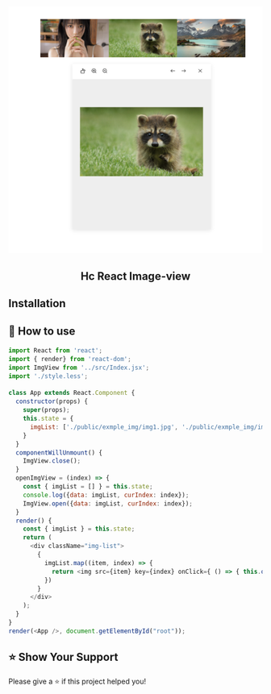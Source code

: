 <p align="middle" ><img src="https://raw.githubusercontent.com/Mark910413/hc-react-image-view/master/exmple.jpg"/></p>
<h2 align="middle">Hc React Image-view</h2>

## Installation

## 🚀 How to use
```javascript
import React from 'react';
import { render} from 'react-dom';
import ImgView from '../src/Index.jsx';
import './style.less';

class App extends React.Component {
  constructor(props) {
    super(props);
    this.state = {
      imgList: ['./public/exmple_img/img1.jpg', './public/exmple_img/img2.jpg', './public/exmple_img/img3.jpg']
    }
  }
  componentWillUnmount() {
    ImgView.close();
  }
  openImgView = (index) => {
    const { imgList = [] } = this.state;
    console.log({data: imgList, curIndex: index});
    ImgView.open({data: imgList, curIndex: index});
  }
  render() {
    const { imgList } = this.state;
    return (
      <div className="img-list">
        {
          imgList.map((item, index) => {
            return <img src={item} key={index} onClick={ () => { this.openImgView(index);} } />;
          })
        }
      </div>
    );
  }
}
render(<App />, document.getElementById("root"));

```
	
	
## ⭐️ Show Your Support
Please give a ⭐️ if this project helped you!
